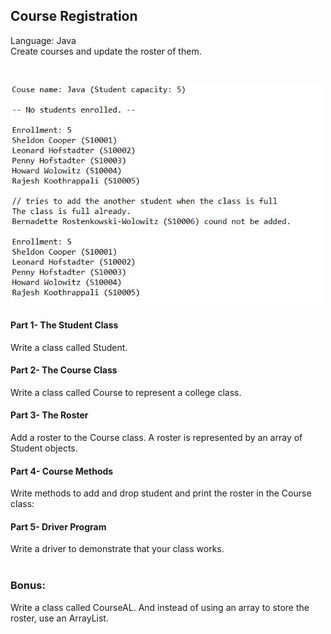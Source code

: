 ## Course Registration
Language: Java </br>
Create courses and update the roster of them.

</br>
<p align="left">
  <img src="courseRoster.JPG" width="500"/>
</p>

#### Part 1- The Student Class
Write a class called Student.

#### Part 2- The Course Class  
Write a class called Course to represent a college class. 

#### Part 3- The Roster
Add a roster to the Course class. A roster is represented by an array of Student objects.

#### Part 4- Course Methods
Write methods to add and drop student and print the roster in the Course class:

#### Part 5- Driver Program 
Write a driver to demonstrate that your class works. 
<br />
<br />
###
### Bonus: 
Write a class called CourseAL. And instead of using an array to store the roster, use an ArrayList. 

